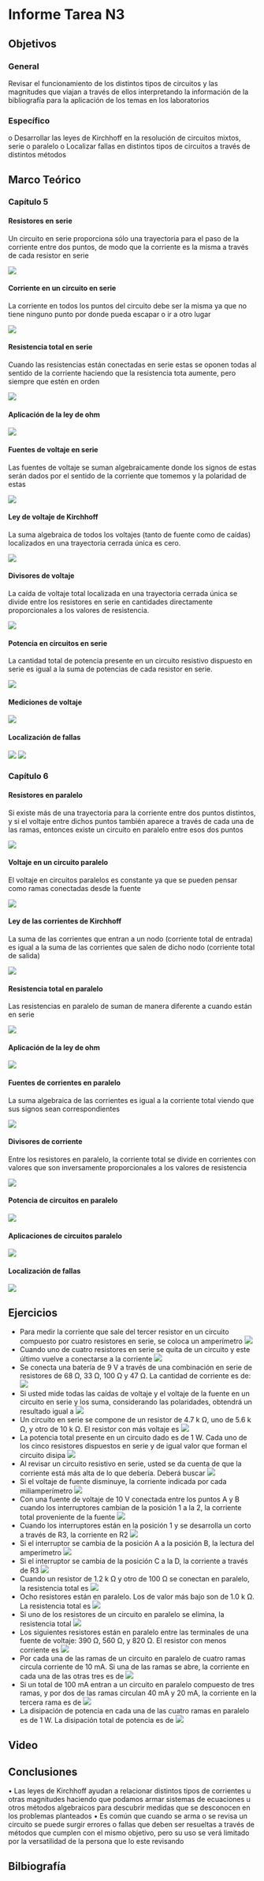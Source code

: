 # Informe Tarea N3
## Objetivos
### General
Revisar el funcionamiento de los distintos tipos de circuitos y las magnitudes que viajan a través de ellos interpretando la información de la bibliografía para la aplicación de los temas en los laboratorios 
### Específico
o Desarrollar las leyes de Kirchhoff en la resolución de circuitos mixtos, serie o paralelo
o	Localizar fallas en distintos tipos de circuitos a través de distintos métodos 
## Marco Teórico
### Capítulo 5
#### Resistores en serie
Un circuito en serie proporciona sólo una trayectoria para el paso de la corriente entre dos puntos, de modo que la corriente es la misma a través de cada resistor en serie

![](https://github.com/Tom-Vily/Imagenes/blob/main/img%203/5-1.PNG)

#### Corriente en un circuito en serie
La corriente en todos los puntos del circuito debe ser la misma ya que no tiene ninguno punto por donde pueda escapar o ir a otro lugar

![](https://github.com/Tom-Vily/Imagenes/blob/main/img%203/5-2.PNG)

#### Resistencia total en serie
Cuando las resistencias están conectadas en serie estas se oponen todas al sentido de la corriente haciendo que la resistencia tota aumente, pero siempre que estén en orden

![](https://github.com/Tom-Vily/Imagenes/blob/main/img%203/5-3.PNG)

#### Aplicación de la ley de ohm

![](https://github.com/Tom-Vily/Imagenes/blob/main/img%203/5-4.PNG)

#### Fuentes de voltaje en serie
Las fuentes de voltaje se suman algebraicamente donde los signos de estas serán dados por el sentido de la corriente que tomemos y la polaridad de estas

![](https://github.com/Tom-Vily/Imagenes/blob/main/img%203/5-5.PNG)

#### Ley de voltaje de Kirchhoff
La suma algebraica de todos los voltajes (tanto de fuente como de caídas) localizados en una trayectoria cerrada única es cero.

![](https://github.com/Tom-Vily/Imagenes/blob/main/img%203/5-6.PNG)

#### Divisores de voltaje
La caída de voltaje total localizada en una trayectoria cerrada única se divide entre los resistores en serie en cantidades directamente proporcionales a los valores de resistencia.

![](https://github.com/Tom-Vily/Imagenes/blob/main/img%203/5-7.PNG)

#### Potencia en circuitos en serie
La cantidad total de potencia presente en un circuito resistivo dispuesto en serie es igual a la suma de potencias de cada resistor en serie.

![](https://github.com/Tom-Vily/Imagenes/blob/main/img%203/5-8.PNG)

#### Mediciones de voltaje

![](https://github.com/Tom-Vily/Imagenes/blob/main/img%203/5-9.PNG)

#### Localización de fallas

![](https://github.com/Tom-Vily/Imagenes/blob/main/img%203/5-10.1.PNG)
![](https://github.com/Tom-Vily/Imagenes/blob/main/img%203/5-10.2.PNG)

### Capítulo 6
#### Resistores en paralelo
Si existe más de una trayectoria para la corriente entre dos puntos distintos, y si el voltaje entre dichos puntos también aparece a través de cada una de las ramas, entonces existe un circuito en paralelo entre esos dos puntos

![](https://github.com/Tom-Vily/Imagenes/blob/main/img%203/6-1.PNG)

#### Voltaje en un circuito paralelo
El voltaje en circuitos paralelos es constante ya que se pueden pensar como ramas conectadas desde la fuente 

![](https://github.com/Tom-Vily/Imagenes/blob/main/img%203/6-2.PNG)

#### Ley de las corrientes de Kirchhoff
La suma de las corrientes que entran a un nodo (corriente total de entrada) es igual a la suma de las corrientes que salen de dicho nodo (corriente total de salida)

![](https://github.com/Tom-Vily/Imagenes/blob/main/img%203/6-3.PNG)

#### Resistencia total en paralelo
Las resistencias en paralelo de suman de manera diferente a cuando están en serie

![](https://github.com/Tom-Vily/Imagenes/blob/main/img%203/6-4.PNG)

#### Aplicación de la ley de ohm

![](https://github.com/Tom-Vily/Imagenes/blob/main/img%203/6-5.PNG)

#### Fuentes de corrientes en paralelo
La suma algebraica de las corrientes es igual a la corriente total viendo que sus signos sean correspondientes

![](https://github.com/Tom-Vily/Imagenes/blob/main/img%203/6-6.PNG)

#### Divisores de corriente
Entre los resistores en paralelo, la corriente total se divide en corrientes con valores que son inversamente proporcionales a los valores de resistencia

![](https://github.com/Tom-Vily/Imagenes/blob/main/img%203/6-7.PNG)

#### Potencia de circuitos en paralelo

![](https://github.com/Tom-Vily/Imagenes/blob/main/img%203/6-8.PNG)

#### Aplicaciones de circuitos paralelo

![](https://github.com/Tom-Vily/Imagenes/blob/main/img%203/6-9.PNG)

#### Localización de fallas

![](https://github.com/Tom-Vily/Imagenes/blob/main/img%203/6-10.PNG)

## Ejercicios
-	Para medir la corriente que sale del tercer resistor en un circuito compuesto por cuatro resistores en serie, se coloca un amperímetro
![](https://github.com/Tom-Vily/Imagenes/blob/main/img%20ejer%203/1.PNG)
-	Cuando uno de cuatro resistores en serie se quita de un circuito y este último vuelve a conectarse a la corriente
![](https://github.com/Tom-Vily/Imagenes/blob/main/img%20ejer%203/2.PNG)
-	Se conecta una batería de 9 V a través de una combinación en serie de resistores de 68 Ω, 33 Ω, 100 Ω y 47 Ω. La cantidad de corriente es de:
![](https://github.com/Tom-Vily/Imagenes/blob/main/img%20ejer%203/3.PNG)
-	Si usted mide todas las caídas de voltaje y el voltaje de la fuente en un circuito en serie y los suma, considerando las polaridades, obtendrá un resultado igual a
![](https://github.com/Tom-Vily/Imagenes/blob/main/img%20ejer%203/4.PNG)
-	Un circuito en serie se compone de un resistor de 4.7 k Ω, uno de 5.6 k Ω, y otro de 10 k Ω. El resistor con más voltaje es
![](https://github.com/Tom-Vily/Imagenes/blob/main/img%20ejer%203/5.PNG)
-	La potencia total presente en un circuito dado es de 1 W. Cada uno de los cinco resistores dispuestos en serie y de igual valor que forman el circuito disipa
![](https://github.com/Tom-Vily/Imagenes/blob/main/img%20ejer%203/6.PNG)
-	Al revisar un circuito resistivo en serie, usted se da cuenta de que la corriente está más alta de lo que debería. Deberá buscar
![](https://github.com/Tom-Vily/Imagenes/blob/main/img%20ejer%203/7.PNG)
-	Si el voltaje de fuente disminuye, la corriente indicada por cada miliamperímetro
![](https://github.com/Tom-Vily/Imagenes/blob/main/img%20ejer%203/8.PNG)
-	Con una fuente de voltaje de 10 V conectada entre los puntos A y B cuando los interruptores cambian de la posición 1 a la 2, la corriente total proveniente de la fuente
![](https://github.com/Tom-Vily/Imagenes/blob/main/img%20ejer%203/9.PNG)
-	Cuando los interruptores están en la posición 1 y se desarrolla un corto a través de R3, la corriente en R2
![](https://github.com/Tom-Vily/Imagenes/blob/main/img%20ejer%203/10.PNG)
-	Si el interruptor se cambia de la posición A a la posición B, la lectura del amperímetro
![](https://github.com/Tom-Vily/Imagenes/blob/main/img%20ejer%203/11.PNG)
-	Si el interruptor se cambia de la posición C a la D, la corriente a través de R3
![](https://github.com/Tom-Vily/Imagenes/blob/main/img%20ejer%203/12.PNG)
-	Cuando un resistor de 1.2 k Ω y otro de 100 Ω se conectan en paralelo, la resistencia total es
![](https://github.com/Tom-Vily/Imagenes/blob/main/img%20ejer%203/13.PNG)
-	Ocho resistores están en paralelo. Los de valor más bajo son de 1.0 k Ω. La resistencia total es
![](https://github.com/Tom-Vily/Imagenes/blob/main/img%20ejer%203/14%7D.PNG)
-	Si uno de los resistores de un circuito en paralelo se elimina, la resistencia total
![](https://github.com/Tom-Vily/Imagenes/blob/main/img%20ejer%203/15.PNG)
-	Los siguientes resistores están en paralelo entre las terminales de una fuente de voltaje: 390 Ω, 560 Ω, y 820 Ω. El resistor con menos corriente es
![](https://github.com/Tom-Vily/Imagenes/blob/main/img%20ejer%203/16.PNG)
-	Por cada una de las ramas de un circuito en paralelo de cuatro ramas circula corriente de 10 mA. Si una de las ramas se abre, la corriente en cada una de las otras tres es de
![](https://github.com/Tom-Vily/Imagenes/blob/main/img%20ejer%203/17.PNG)
-	Si un total de 100 mA entran a un circuito en paralelo compuesto de tres ramas, y por dos de las ramas circulan 40 mA y 20 mA, la corriente en la tercera rama es de
![](https://github.com/Tom-Vily/Imagenes/blob/main/img%20ejer%203/18.PNG)
-	La disipación de potencia en cada una de las cuatro ramas en paralelo es de 1 W. La disipación total de potencia es de
![](https://github.com/Tom-Vily/Imagenes/blob/main/img%20ejer%203/19.PNG)

## Video
## Conclusiones
•	Las leyes de Kirchhoff ayudan a relacionar distintos tipos de corrientes u otras magnitudes haciendo que podamos armar sistemas de ecuaciones u otros métodos algebraicos para descubrir medidas que se desconocen en los problemas planteados
•	Es común que cuando se arma o se revisa un circuito se puede surgir errores o fallas que deben ser resueltas a través de métodos que cumplen con el mismo objetivo, pero su uso se verá limitado por la versatilidad de la persona que lo este revisando

## Bilbiografía
